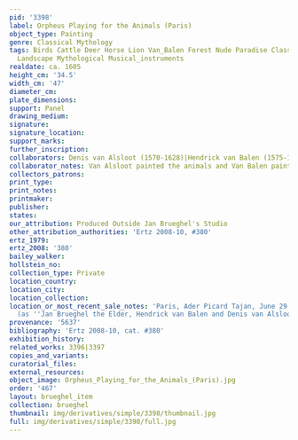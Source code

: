 ```yaml
---
pid: '3398'
label: Orpheus Playing for the Animals (Paris)
object_type: Painting
genre: Classical Mythology
tags: Birds Cattle Deer Horse Lion Van_Balen Forest Nude Paradise Classical History
  Landscape Mythological Musical_instruments
realdate: ca. 1605
height_cm: '34.5'
width_cm: '47'
diameter_cm: 
plate_dimensions: 
support: Panel
drawing_medium: 
signature: 
signature_location: 
support_marks: 
further_inscription: 
collaborators: Denis van Alsloot (1570-1628)|Hendrick van Balen (1575-1632)
collaborator_notes: Van Alsloot painted the animals and Van Balen painted Orpheus
collectors_patrons: 
print_type: 
print_notes: 
printmaker: 
publisher: 
states: 
our_attribution: Produced Outside Jan Brueghel's Studio
other_attribution_authorities: 'Ertz 2008-10, #380'
ertz_1979: 
ertz_2008: '380'
bailey_walker: 
hollstein_no: 
collection_type: Private
location_country: 
location_city: 
location_collection: 
location_or_most_recent_sale_notes: 'Paris, Ader Picard Tajan, June 29, 1989, #47
  (as ''Jan Brueghel the Elder, Hendrick van Balen and Denis van Alsloot'')'
provenance: '5637'
bibliography: 'Ertz 2008-10, cat. #380'
exhibition_history: 
related_works: 3396|3397
copies_and_variants: 
curatorial_files: 
external_resources: 
object_image: Orpheus_Playing_for_the_Animals_(Paris).jpg
order: '467'
layout: brueghel_item
collection: brueghel
thumbnail: img/derivatives/simple/3398/thumbnail.jpg
full: img/derivatives/simple/3398/full.jpg
---
```


